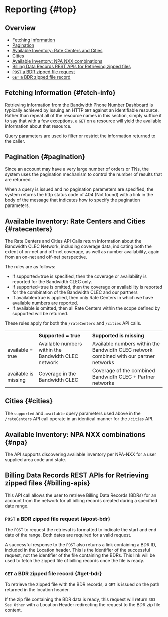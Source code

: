 # Reporting {#top}

## Overview

* [Fetching Information](#fetch-info)
* [Pagination](#pagination)
* [Available Inventory: Rate Centers and Cities](#ratecenters)
* [Cities](#cities)
* [Available Inventory: NPA NXX combinations](#npa)
* [Billing Data Records REST APIs for Retrieving zipped files](#billing-apis)
* [<code class="post">POST</code> a BDR zipped file request](#post-bdr)
* [<code class="get">GET</code> a BDR zipped file record](#get-bdr)

## Fetching Information {#fetch-info}

Retrieving information from the Bandwidth Phone Number Dashboard is typically achieved by issuing an HTTP <code class="get">GET</code>  against an identifiable resource.  Rather than repeat all of the resource names in this section, simply suffice it to say that with a few exceptions, a <code class="get">GET</code>  on a resource will yield the available information about that resource.

Query parameters are used to filter or restrict the information returned to the caller.

## Pagination {#pagination}

Since an account may have a very large number of orders or TNs, the system uses the pagination mechanism to control the number of results that are returned.

When a query is issued and no pagination parameters are specified, the system returns the http status code of 404 (Not found) with a link in the body of the message that indicates how to specify the pagination parameters.

## Available Inventory: Rate Centers and Cities {#ratecenters}

The Rate Centers and Cities API Calls return information about the Bandwidth CLEC Network, including coverage data, indicating both the extent of on-net and off-net coverage, as well as number availability, again from an on-net and off-net perspective.

The rules are as follows:

* If supported=true is specified, then the coverage or availability is reported for the Bandwidth CLEC only.
* If supported=true is omitted, then the coverage or availability is reported for the combination of the Bandwidth CLEC and our partners
* If available=true is applied, then only Rate Centers in which we have available numbers are reported.
* If available is omitted, then all Rate Centers within the scope defined by supported will be returned.

These rules apply for both the `/rateCenters` and `/cities` API calls.


<table>
<tr>
<th align="left"></th>
<th align="left">Supported = true</th>
<th align="left">Supported is missing</th>
</tr>
<tr>
<td align="left">available = true</td>
<td align="left">Available numbers within the Bandwidth CLEC network</td>
<td align="left">Available numbers within the Bandwidth CLEC network combined with our partner networks</td>
</tr>
<tr>
<td align="left">available is missing</td>
<td align="left">Coverage in the Bandwidth CLEC</td>
<td align="left">Coverage of the combined Bandwidth CLEC + Partner networks</td>
</tr>
</table>

## Cities {#cities}

The `supported` and `available` query parameters used above in the `/rateCenters` API call operate in an identical manner for the `/cities` API.

## Available Inventory: NPA NXX combinations {#npa}

The API supports discovering available inventory per NPA-NXX for a user supplied area code and state.

## Billing Data Records REST APIs for Retrieving zipped files {#billing-apis}

This API call allows the user to retrieve Billing Data Records (BDRs) for an account from the network for all billing records created during a specified date range.

### <code class="post">POST</code> a BDR zipped file request {#post-bdr}

The <code class="post">POST</code> to request the retrieval is formatted to indicate the start and end date of the range.  Both dates are required for a valid request.

A successful response to the <code class="post">POST</code> also returns a link containing a BDR ID, included in the Location header.  This is the Identifier of the successful request, not the identifier of the file containing the BDRs. This link will be used to fetch the zipped file of billing records once the file is ready.

### <code class="get">GET</code> a BDR zipped file record {#get-bdr}

To retrieve the zipped file with the BDR records, a <code class="get">GET</code> is issued on the path returned in the location header.

If the zip file containing the BDR data is ready, this request will return `303 See Other` with a Location Header redirecting the request to the BDR zip file content.
<br>
<br>
